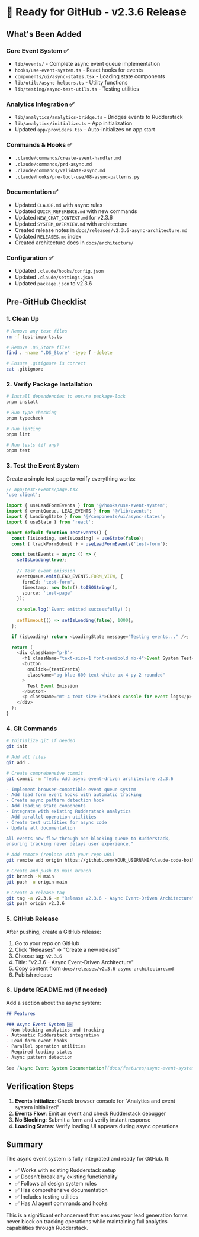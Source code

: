 # 🚀 Ready for GitHub - v2.3.6 Release

## What's Been Added

### Core Event System ✅
- `lib/events/` - Complete async event queue implementation
- `hooks/use-event-system.ts` - React hooks for events
- `components/ui/async-states.tsx` - Loading state components
- `lib/utils/async-helpers.ts` - Utility functions
- `lib/testing/async-test-utils.ts` - Testing utilities

### Analytics Integration ✅
- `lib/analytics/analytics-bridge.ts` - Bridges events to Rudderstack
- `lib/analytics/initialize.ts` - App initialization
- Updated `app/providers.tsx` - Auto-initializes on app start

### Commands & Hooks ✅
- `.claude/commands/create-event-handler.md`
- `.claude/commands/prd-async.md`
- `.claude/commands/validate-async.md`
- `.claude/hooks/pre-tool-use/08-async-patterns.py`

### Documentation ✅
- Updated `CLAUDE.md` with async rules
- Updated `QUICK_REFERENCE.md` with new commands
- Updated `NEW_CHAT_CONTEXT.md` for v2.3.6
- Updated `SYSTEM_OVERVIEW.md` with architecture
- Created release notes in `docs/releases/v2.3.6-async-architecture.md`
- Updated `RELEASES.md` index
- Created architecture docs in `docs/architecture/`

### Configuration ✅
- Updated `.claude/hooks/config.json`
- Updated `.claude/settings.json`
- Updated `package.json` to v2.3.6

## Pre-GitHub Checklist

### 1. Clean Up
```bash
# Remove any test files
rm -f test-imports.ts

# Remove .DS_Store files
find . -name ".DS_Store" -type f -delete

# Ensure .gitignore is correct
cat .gitignore
```

### 2. Verify Package Installation
```bash
# Install dependencies to ensure package-lock
pnpm install

# Run type checking
pnpm typecheck

# Run linting
pnpm lint

# Run tests (if any)
pnpm test
```

### 3. Test the Event System
Create a simple test page to verify everything works:

```typescript
// app/test-events/page.tsx
'use client';

import { useLeadFormEvents } from '@/hooks/use-event-system';
import { eventQueue, LEAD_EVENTS } from '@/lib/events';
import { LoadingState } from '@/components/ui/async-states';
import { useState } from 'react';

export default function TestEvents() {
  const [isLoading, setIsLoading] = useState(false);
  const { trackFormSubmit } = useLeadFormEvents('test-form');

  const testEvents = async () => {
    setIsLoading(true);
    
    // Test event emission
    eventQueue.emit(LEAD_EVENTS.FORM_VIEW, {
      formId: 'test-form',
      timestamp: new Date().toISOString(),
      source: 'test-page'
    });
    
    console.log('Event emitted successfully!');
    
    setTimeout(() => setIsLoading(false), 1000);
  };

  if (isLoading) return <LoadingState message="Testing events..." />;

  return (
    <div className="p-8">
      <h1 className="text-size-1 font-semibold mb-4">Event System Test</h1>
      <button 
        onClick={testEvents}
        className="bg-blue-600 text-white px-4 py-2 rounded"
      >
        Test Event Emission
      </button>
      <p className="mt-4 text-size-3">Check console for event logs</p>
    </div>
  );
}
```

### 4. Git Commands

```bash
# Initialize git if needed
git init

# Add all files
git add .

# Create comprehensive commit
git commit -m "feat: Add async event-driven architecture v2.3.6

- Implement browser-compatible event queue system
- Add lead form event hooks with automatic tracking
- Create async pattern detection hook
- Add loading state components
- Integrate with existing Rudderstack analytics
- Add parallel operation utilities
- Create test utilities for async code
- Update all documentation

All events now flow through non-blocking queue to Rudderstack,
ensuring tracking never delays user experience."

# Add remote (replace with your repo URL)
git remote add origin https://github.com/YOUR_USERNAME/claude-code-boilerplate.git

# Create and push to main branch
git branch -M main
git push -u origin main

# Create a release tag
git tag -a v2.3.6 -m "Release v2.3.6 - Async Event-Driven Architecture"
git push origin v2.3.6
```

### 5. GitHub Release

After pushing, create a GitHub release:

1. Go to your repo on GitHub
2. Click "Releases" → "Create a new release"
3. Choose tag: `v2.3.6`
4. Title: "v2.3.6 - Async Event-Driven Architecture"
5. Copy content from `docs/releases/v2.3.6-async-architecture.md`
6. Publish release

### 6. Update README.md (if needed)

Add a section about the async system:

```markdown
## Features

### Async Event System 🆕
- Non-blocking analytics and tracking
- Automatic Rudderstack integration
- Lead form event hooks
- Parallel operation utilities
- Required loading states
- Async pattern detection

See [Async Event System Documentation](docs/features/async-event-system.md) for details.
```

## Verification Steps

1. **Events Initialize**: Check browser console for "Analytics and event system initialized"
2. **Events Flow**: Emit an event and check Rudderstack debugger
3. **No Blocking**: Submit a form and verify instant response
4. **Loading States**: Verify loading UI appears during async operations

## Summary

The async event system is fully integrated and ready for GitHub. It:
- ✅ Works with existing Rudderstack setup
- ✅ Doesn't break any existing functionality
- ✅ Follows all design system rules
- ✅ Has comprehensive documentation
- ✅ Includes testing utilities
- ✅ Has AI agent commands and hooks

This is a significant enhancement that ensures your lead generation forms never block on tracking operations while maintaining full analytics capabilities through Rudderstack.
